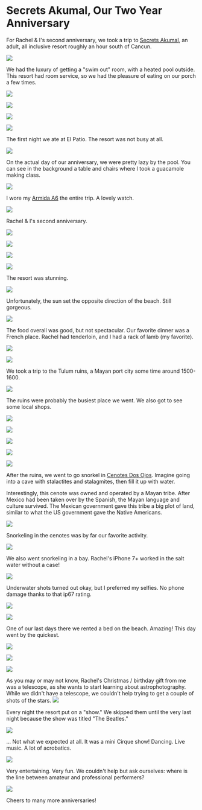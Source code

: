 # Secrets Akumal, Our Two Year Anniversary

For Rachel & I's second anniversary, we took a trip to [Secrets Akumal](http://www.secretsresorts.com/akumal-riviera-maya), an adult, all inclusive resort roughly an hour south of Cancun.

[![](images/mexico/akumal001.jpg)](images/mexico/akumal001.jpg)

We had the luxury of getting a "swim out" room, with a heated pool outside. This resort had room service, so we had the pleasure of eating on our porch a few times.

[![](images/mexico/akumal002.jpg)](images/mexico/akumal002.jpg)

[![](images/mexico/akumal003.jpg)](images/mexico/akumal003.jpg)

[![](images/mexico/akumal004.jpg)](images/mexico/akumal004.jpg)

[![](images/mexico/akumal005.jpg)](images/mexico/akumal005.jpg)

The first night we ate at El Patio. The resort was not busy at all.

[![](images/mexico/akumal006.jpg)](images/mexico/akumal006.jpg)

On the actual day of our anniversary, we were pretty lazy by the pool. You can see in the background a table and chairs where I took a guacamole making class.

[![](images/mexico/akumal007.jpg)](images/mexico/akumal007.jpg)

I wore my [Armida A6](http://www.armidawatches.com/a6.php) the entire trip. A lovely watch. 

[![](images/mexico/akumal008.jpg)](images/mexico/akumal008.jpg)

Rachel & I's second anniversary.

[![](images/mexico/akumal009.jpg)](images/mexico/akumal009.jpg)

[![](images/mexico/akumal010.jpg)](images/mexico/akumal01.jpg)

[![](images/mexico/akumal011.jpg)](images/mexico/akumal011.jpg)

[![](images/mexico/akumal012.jpg)](images/mexico/akumal012.jpg)

The resort was stunning.

[![](images/mexico/akumal013.jpg)](images/mexico/akumal013.jpg)

Unfortunately, the sun set the opposite direction of the beach. Still gorgeous.

[![](images/mexico/akumal014.jpg)](images/mexico/akumal014.jpg)

The food overall was good, but not spectacular. Our favorite dinner was a French place. Rachel had tenderloin, and I had a rack of lamb (my favorite).

[![](images/mexico/akumal015.jpg)](images/mexico/akumal015.jpg)

[![](images/mexico/akumal016.jpg)](images/mexico/akumal016.jpg)

We took a trip to the Tulum ruins, a Mayan port city some time around 1500-1600. 

[![](images/mexico/akumal017.jpg)](images/mexico/akumal017.jpg)

The ruins were probably the busiest place we went. We also got to see some local shops.

[![](images/mexico/akumal018.jpg)](images/mexico/akumal018.jpg)

[![](images/mexico/akumal019.jpg)](images/mexico/akumal019.jpg)

[![](images/mexico/akumal020.jpg)](images/mexico/akumal020.jpg)

[![](images/mexico/akumal021.jpg)](images/mexico/akumal021.jpg)

[![](images/mexico/akumal022.jpg)](images/mexico/akumal022.jpg)

After the ruins, we went to go snorkel in [Cenotes Dos Ojos](https://www.tripadvisor.com/Attraction_Review-g150813-d1478385-Reviews-Cenotes_Dos_Ojos-Tulum_Yucatan_Peninsula.html). Imagine going into a cave with stalactites and stalagmites, then fill it up with water. 

Interestingly, this cenote was owned and operated by a Mayan tribe. After Mexico had been taken over by the Spanish, the Mayan language and culture survived. The Mexican government gave this tribe a big plot of land, similar to what the US government gave the Native Americans.

[![](images/mexico/akumal023.jpg)](images/mexico/akumal023.jpg)

Snorkeling in the cenotes was by far our favorite activity.

[![](images/mexico/akumal0231.jpg)](images/mexico/akumal0231.jpg)

We also went snorkeling in a bay. Rachel's iPhone 7+ worked in the salt water without a case!

[![](images/mexico/akumal0232.jpg)](images/mexico/akumal0232.jpg)

Underwater shots turned out okay, but I preferred my selfies. No phone damage thanks to that ip67 rating.

[![](images/mexico/akumal0233.jpg)](images/mexico/akumal0233.jpg)

[![](images/mexico/akumal024.jpg)](images/mexico/akumal024.jpg)

One of our last days there we rented a bed on the beach. Amazing! This day went by the quickest.

[![](images/mexico/akumal025.jpg)](images/mexico/akumal025.jpg)

[![](images/mexico/akumal026.jpg)](images/mexico/akumal026.jpg)

[![](images/mexico/akumal027.jpg)](images/mexico/akumal027.jpg)

As you may or may not know, Rachel's Christmas / birthday gift from me was a telescope, as she wants to start learning about astrophotography. While we didn't have a telescope, we couldn't help trying to get a couple of shots of the stars.
[![](images/mexico/akumal028.jpg)](images/mexico/akumal028.jpg)

Every night the resort put on a "show." We skipped them until the very last night because the show was titled "The Beatles."

[![](images/mexico/akumal029.jpg)](images/mexico/akumal029.jpg)

... Not what we expected at all. It was a mini Cirque show! Dancing. Live music. A lot of acrobatics.

[![](images/mexico/akumal030.jpg)](images/mexico/akumal030.jpg)

Very entertaining. Very fun. We couldn't help but ask ourselves: where is the line between amateur and professional performers?

[![](images/mexico/akumal031.jpg)](images/mexico/akumal031.jpg)

Cheers to many more anniversaries!